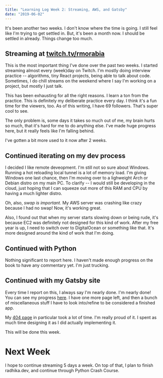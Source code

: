 ```yaml
---
title: "Learning Log Week 2: Streaming, AWS, and Gatsby"
date: "2019-06-02"
---
```


It's been another two weeks. I don't know where the time is going. I still feel like I'm trying to get settled in. But, it's been a month now. I should be settled in already. Things change too much.

## Streaming at [twitch.tv/rmorabia](http://twitch.tv/rmorabia)

This is the most important thing I've done over the past two weeks. I started streaming almost every (week)day on Twitch. I'm mostly doing interview practice -- algorithms, tiny React projects, being able to talk about code. Sometimes, I do chill streams on the weekend where I say I'm working on a project, but mostly I just talk.

This has been exhausting for all the right reasons. I learn a ton from the practice. This is definitely my deliberate practice every day. I think it's a fun time for the viewers, too. As of this writing, I have 69 followers. That's super cool to see.

The only problem is, some days it takes so much out of me, my brain hurts so much, that it's hard for me to do anything else. I've made huge progress here, but it really feels like I'm falling behind.

I've gotten a bit more used to it now after 2 weeks.

## Continued iterating on my dev process

I decided I like remote deveopment. I'm still not so sure about Windows. Running a hot reloading local tunnel is a lot of memory load. I'm giving Windows one last chance, then I'm moving over to a lighweight Arch or Debian distro on my main PC. To clarify -- I would still be developing in the cloud, just hoping that I can squeeze out more of this RAM and CPU by having a much lighter distro.

Oh, also, _swap is important_. My AWS server was crashing like crazy because I had no swap! Now, it's working great.

Also, I found out that when my server starts slowing down or being rude, it's because EC2 was definitely not designed for this kind of work. After my free year is up, I need to switch over to DigitalOcean or something like that. It's more designed around the kind of work that I'm doing.

## Continued with Python

Nothing significant to report here. I haven't made enough progress on the book to have any commentary yet. I'm just trucking.

## Continued with my Gatsby site

Every time I report on this, I always say I'm nearly done. I'm nearly done! You can see my progress [here](https://github.com/rmorabia/rmorabia.github.io/projects/1). I have one more page left, and then a bunch of miscellaneous stuff I have to look into/refine to be considered a finished app.

My [404 page](http://radhika.dev/404) in particular took a lot of time. I'm really proud of it. I spent as much time designing it as I did actually implementing it.

This will be done this week.

# Next Week

I hope to continue streaming 5 days a week. On top of that, I plan to finish radhika.dev, and continue through Python Crash Course.
